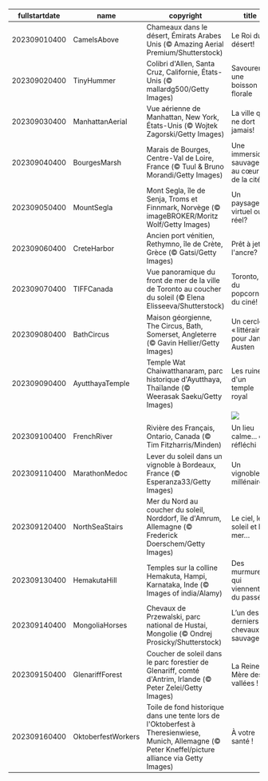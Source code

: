 |fullstartdate|name|copyright|title|image|
|--|--|--|--|--|
202309010400|CamelsAbove|Chameaux dans le désert, Émirats Arabes Unis (© Amazing Aerial Premium/Shutterstock)|Le Roi du désert!|![](/fr-CA/2023/09/202309010400CamelsAbove.jpg)|
202309020400|TinyHummer|Colibri d'Allen, Santa Cruz, Californie, États-Unis (© mallardg500/Getty Images)|Savourer une boisson florale|![](/fr-CA/2023/09/202309020400TinyHummer.jpg)|
202309030400|ManhattanAerial|Vue aérienne de Manhattan, New York, États-Unis (© Wojtek Zagorski/Getty Images)|La ville qui ne dort jamais!|![](/fr-CA/2023/09/202309030400ManhattanAerial.jpg)|
202309040400|BourgesMarsh|Marais de Bourges, Centre-Val de Loire, France (© Tuul & Bruno Morandi/Getty Images)|Une immersion sauvage au cœur de la cité!|![](/fr-CA/2023/09/202309040400BourgesMarsh.jpg)|
202309050400|MountSegla|Mont Segla, île de Senja, Troms et Finnmark, Norvège (© imageBROKER/Moritz Wolf/Getty Images)|Un paysage virtuel ou réel?|![](/fr-CA/2023/09/202309050400MountSegla.jpg)|
202309060400|CreteHarbor|Ancien port vénitien, Rethymno, île de Crète, Grèce (© Gatsi/Getty Images)|Prêt à jeter l'ancre?|![](/fr-CA/2023/09/202309060400CreteHarbor.jpg)|
202309070400|TIFFCanada|Vue panoramique du front de mer de la ville de Toronto au coucher du soleil (© Elena Elisseeva/Shutterstock)|Toronto, du popcorn et du ciné!|![](/fr-CA/2023/09/202309070400TIFFCanada.jpg)|
202309080400|BathCircus|Maison géorgienne, The Circus, Bath, Somerset, Angleterre (© Gavin Hellier/Getty Images)|Un cercle « littéraire » pour Jane Austen|![](/fr-CA/2023/09/202309080400BathCircus.jpg)|
202309090400|AyutthayaTemple|Temple Wat Chaiwatthanaram, parc historique d'Ayutthaya, Thaïlande (© Weerasak Saeku/Getty Images)|Les ruines d'un temple royal|![](/fr-CA/2023/09/202309090400AyutthayaTemple.jpg)|
||||![](/fr-CA/2023/09/.jpg)|
202309100400|FrenchRiver|Rivière des Français, Ontario, Canada (© Tim Fitzharris/Minden)|Un lieu calme... et réfléchi|![](/fr-CA/2023/09/202309100400FrenchRiver.jpg)|
202309110400|MarathonMedoc|Lever du soleil dans un vignoble à Bordeaux, France (© Esperanza33/Getty Images)|Un vignoble millénaire|![](/fr-CA/2023/09/202309110400MarathonMedoc.jpg)|
202309120400|NorthSeaStairs|Mer du Nord au coucher du soleil, Norddorf, île d'Amrum, Allemagne (© Frederick Doerschem/Getty Images)|Le ciel, le soleil et la mer…|![](/fr-CA/2023/09/202309120400NorthSeaStairs.jpg)|
202309130400|HemakutaHill|Temples sur la colline Hemakuta, Hampi, Karnataka, Inde (© Images of india/Alamy)|Des murmures qui viennent du passé|![](/fr-CA/2023/09/202309130400HemakutaHill.jpg)|
202309140400|MongoliaHorses|Chevaux de Przewalski, parc national de Hustai, Mongolie (© Ondrej Prosicky/Shutterstock)|L’un des derniers chevaux sauvages|![](/fr-CA/2023/09/202309140400MongoliaHorses.jpg)|
202309150400|GlenariffForest|Coucher de soleil dans le parc forestier de Glenariff, comté d'Antrim, Irlande (© Peter Zelei/Getty Images)|La Reine Mère des vallées !|![](/fr-CA/2023/09/202309150400GlenariffForest.jpg)|
202309160400|OktoberfestWorkers|Toile de fond historique dans une tente lors de l'Oktoberfest à Theresienwiese, Munich, Allemagne (© Peter Kneffel/picture alliance via Getty Images)|À votre santé !|![](/fr-CA/2023/09/202309160400OktoberfestWorkers.jpg)|

